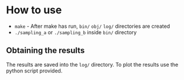 # How to use
- `make` - After make has run, `bin/` `obj/` `log/` directories are created
- `./sampling_a` or `./sampling_b` inside `bin/` directory

## Obtaining the results

The results are saved into the `log/` directory. To plot the results use the python script provided.
